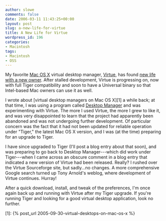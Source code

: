 ```yaml
---
author: slowe
comments: false
date: 2006-03-11 11:43:25+00:00
layout: post
slug: a-new-life-for-virtue
title: A New Life for Virtue
wordpress_id: 196
categories:
- Macintosh
tags:
- Macintosh
- OSS
---
```


My favorite [Mac OS X](http://www.apple.com/macosx/) virtual desktop manager, [Virtue](http://virtuedesktops.sourceforge.net), has found [new life with a new owner](http://www.tonyarnold.com/articles/2006/03/08/virtue-version-0-52r85). After stalled development, Virtue is progressing on, now with full Tiger compatibility and soon to have a Universal binary so that Intel-based Mac owners can use it as well.

I wrote about [virtual desktop managers on Mac OS X][1] a while back; at that time, I was using a program called [Desktop Manager](http://desktopmanager.berlios.de/) and was experimenting with Virtue. The more I used Virtue, the more I grew to like it, and was very disappointed to learn that the project had apparently been abandoned and was not undergoing further development. Of particular concern was the fact that it had not been updated for reliable operation under "Tiger," the latest Mac OS X version, and I was (at the time) preparing for an upgrade to Tiger.

I have since upgraded to Tiger (I'll post a blog entry about that soon), and was preparing to go back to Desktop Manager---which did work under Tiger---when I came across an obscure comment in a blog entry that indicated a new version of Virtue had been released. Really? I rushed over the Virtue Sourceforge site, but sadly...no changes. A more comprehensive Google search turned up Tony Arnold's weblog, where development of Virtue continues. Hurray!

After a quick download, install, and tweak of the preferences, I'm once again back up and running with Virtue after my Tiger upgrade. If you're running Tiger and looking for a good virtual desktop application, look no further.

[1]: {% post_url 2005-09-30-virtual-desktops-on-mac-os-x %}
